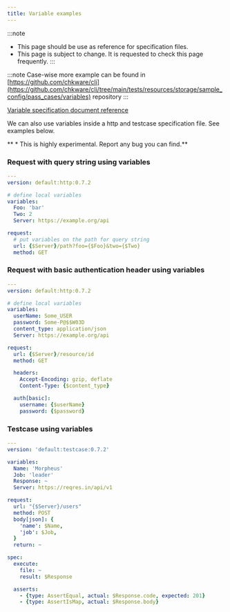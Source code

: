 ```yaml
---
title: Variable examples
---
```


:::note
- This page should be use as reference for specification files.
- This page is subject to change. It is requested to check this page frequently.
:::

:::note
Case-wise more example can be found in [https://github.com/chkware/cli](https://github.com/chkware/cli/tree/main/tests/resources/storage/sample_config/pass_cases/variables) repository
:::

[Variable specification document reference](/references/variable-reference)

We can also use variables inside a http and testcase specification file. See examples below. 

** * This is highly experimental. Report any bug you can find.**

### Request with query string using variables

```yaml
---
version: default:http:0.7.2

# define local variables
variables:
  Foo: 'bar'
  Two: 2
  Server: https://example.org/api

request:
  # put variables on the path for query string
  url: {$Server}/path?foo={$Foo}&two={$Two}
  method: GET

```

### Request with basic authentication header using variables

```yaml
---
version: default:http:0.7.2

# define local variables
variables:
  userName: Some_USER
  password: Some-P@$$W03D
  content_type: application/json
  Server: https://example.org/api

request:
  url: {$Server}/resource/id
  method: GET

  headers:
    Accept-Encoding: gzip, deflate
    Content-Type: {$content_type}

  auth[basic]:
    username: {$userName}
    password: {$password}

```

### Testcase using variables

```yaml
---
version: 'default:testcase:0.7.2'

variables:
  Name: 'Morpheus'
  Job: 'leader'
  Response: ~
  Server: https://reqres.in/api/v1

request:
  url: "{$Server}/users"
  method: POST
  body[json]: {
    'name': $Name,
    'job': $Job,
  }
  return: ~

spec:
  execute:
    file: ~
    result: $Response

  asserts:
    - {type: AssertEqual, actual: $Response.code, expected: 201}
    - {type: AssertIsMap, actual: $Response.body}

```
